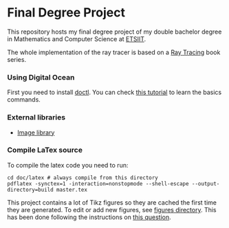 # Final Degree Project

This repository hosts my final degree project of my double bachelor degree in Mathematics and Computer Science at [ETSIIT](https://etsiit.ugr.es/).

The whole implementation of the ray tracer is based on a [Ray Tracing](https://raytracing.github.io/) book series.

### Using Digital Ocean

First you need to install [doctl](). You can check [this tutorial](https://www.digitalocean.com/community/tutorials/how-to-use-doctl-the-official-digitalocean-command-line-client) to learn the basics commands.

### External libraries

- [Image library](https://github.com/nothings/stb)

### Compile LaTex source

To compile the latex code you need to run:

~~~shell
cd doc/latex # always compile from this directory
pdflatex -synctex=1 -interaction=nonstopmode --shell-escape --output-directory=build master.tex
~~~

This project contains a lot of Tikz figures so they are cached the first time they are generated. To edit or add new figures, see [figures directory](doc/latex/figures). This has been done following the instructions on [this question](https://tex.stackexchange.com/questions/482557/how-to-externalize-tikz-pictures).